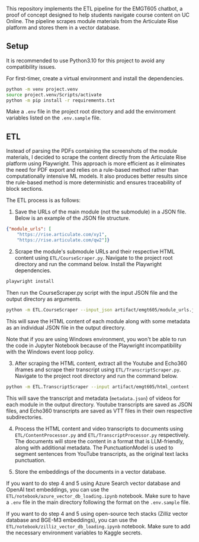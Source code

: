 This repository implements the ETL pipeline for the EMGT605 chatbot, a proof of concept designed to help students navigate course content on UC Online. The pipeline scrapes module materials from the Articulate Rise platform and stores them in a vector database.

## Setup
It is recommended to use Python3.10 for this project to avoid any compatibility issues.

For first-timer, create a virtual environment and install the dependencies.
```bash
python -m venv project.venv
source project.venv/Scripts/activate 
python -m pip install -r requirements.txt
```
Make a `.env` file in the project root directory and add the envinroment variables listed on the `.env.sample` file. 

## ETL
Instead of parsing the PDFs containing the screenshots of the module materials, I decided to scrape the content directly from the Articulate Rise platform using Playwright. This approach is more efficient as it eliminates the need for PDF export and relies on a rule-based method rather than computationally intensive ML models. It also produces better results since the rule-based method is more deterministic and ensures traceability of block sections.

The ETL process is as follows:
1. Save the URLs of the main module (not the submodule) in a JSON file. Below is an example of the JSON file structure.
```json
{"module_urls": [
    "https://rise.articulate.com/xy1", 
    "https://rise.articulate.com/qw2"]}
```

2. Scrape the module's submodule URLs and their respective HTML content using `ETL/CourseScraper.py`. Navigate to the project root directory and run the command below.
Install the Playwright dependencies.
```bash
playwright install
```
Then run the CourseScraper.py script with the input JSON file and the output directory as arguments.
```bash
python -m ETL.CourseScraper --input_json artifact/emgt605/module_urls.json --output_dir artifact/emgt605/html_content
```
This will save the HTML content of each module along with some metadata as an individual JSON file in the output directory. 

Note that if you are using Windows environment, you won't be able to run the code in Jupyter Notebook because of the Playwright incompatibility with the Windows event loop policy.

3. After scraping the HTML content, extract all the Youtube and Echo360 iframes and scrape their transcript using `ETL/TranscriptScraper.py`. Navigate to the project root directory and run the command below.
```bash
python -m ETL.TranscriptScraper --input artifact/emgt605/html_content --output-dir artifact/emgt605/transcripts
```
This will save the transcript and metadata (`metadata.json`) of videos for each module in the output directory. Youtube transcripts are saved as JSON files, and Echo360 transcripts are saved as VTT files in their own respective subdirectories.

4. Process the HTML content and video transcripts to documents using `ETL/ContentProcessor.py` and `ETL/TranscriptProcessor.py` respectively. The documents will store the content in a format that is LLM-friendly, along with additional metadata. The PunctuationModel is used to segment sentences from YouTube transcripts, as the original text lacks punctuation. 

5. Store the embeddings of the documents in a vector database. 

If you want to do step 4 and 5 using Azure Search vector database and OpenAI text embeddings, you can use the `ETL/notebook/azure_vector_db_loading.ipynb` notebook. Make sure to have a `.env` file in the main directory following the format on the `.env.sample` file.

If you want to do step 4 and 5 using open-source tech stacks (Zilliz vector database and BGE-M3 embeddings), you can use the `ETL/notebook/zilliz_vector_db_loading.ipynb` notebook. Make sure to add the necessary environment variables to Kaggle secrets.